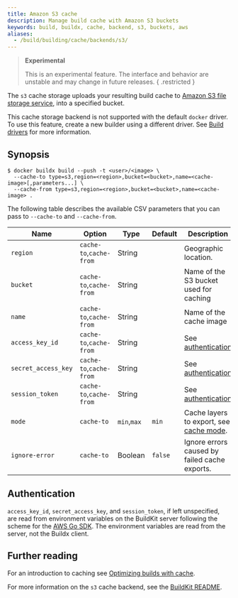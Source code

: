 ```yaml
---
title: Amazon S3 cache
description: Manage build cache with Amazon S3 buckets
keywords: build, buildx, cache, backend, s3, buckets, aws
aliases:
  - /build/building/cache/backends/s3/
---
```


> **Experimental**
>
> This is an experimental feature. The interface and behavior are unstable and
> may change in future releases.
{ .restricted }

The `s3` cache storage uploads your resulting build cache to
[Amazon S3 file storage service](https://aws.amazon.com/s3/),
into a specified bucket.

This cache storage backend is not supported with the default `docker` driver.
To use this feature, create a new builder using a different driver. See
[Build drivers](../../drivers/_index.md) for more information.

## Synopsis

```console
$ docker buildx build --push -t <user>/<image> \
  --cache-to type=s3,region=<region>,bucket=<bucket>,name=<cache-image>[,parameters...] \
  --cache-from type=s3,region=<region>,bucket=<bucket>,name=<cache-image> .
```

The following table describes the available CSV parameters that you can pass to
`--cache-to` and `--cache-from`.

| Name                | Option                  | Type        | Default | Description                                   |
| ------------------- | ----------------------- | ----------- | ------- | --------------------------------------------- |
| `region`            | `cache-to`,`cache-from` | String      |         | Geographic location.                          |
| `bucket`            | `cache-to`,`cache-from` | String      |         | Name of the S3 bucket used for caching        |
| `name`              | `cache-to`,`cache-from` | String      |         | Name of the cache image                       |
| `access_key_id`     | `cache-to`,`cache-from` | String      |         | See [authentication][1]                       |
| `secret_access_key` | `cache-to`,`cache-from` | String      |         | See [authentication][1]                       |
| `session_token`     | `cache-to`,`cache-from` | String      |         | See [authentication][1]                       |
| `mode`              | `cache-to`              | `min`,`max` | `min`   | Cache layers to export, see [cache mode][2].  |
| `ignore-error`      | `cache-to`              | Boolean     | `false` | Ignore errors caused by failed cache exports. |

[1]: #authentication
[2]: index.md#cache-mode

## Authentication

`access_key_id`, `secret_access_key`, and `session_token`, if left unspecified,
are read from environment variables on the BuildKit server following the scheme
for the [AWS Go SDK](https://docs.aws.amazon.com/sdk-for-go/v1/developer-guide/configuring-sdk.html).
The environment variables are read from the server, not the Buildx client.

<!-- FIXME: update once https://github.com/docker/buildx/pull/1294 is released -->

## Further reading

For an introduction to caching see [Optimizing builds with cache](../index.md).

For more information on the `s3` cache backend, see the
[BuildKit README](https://github.com/moby/buildkit#s3-cache-experimental).

